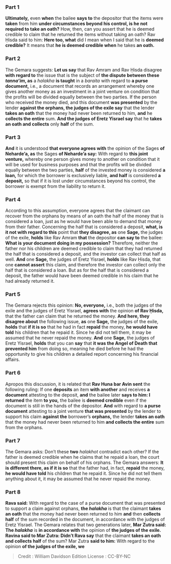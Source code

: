 
### Part 1
<b>Ultimately,</b> even <b>when</b> the bailee <b>says to</b> the depositor that the items were <b>taken</b> from him <b>under circumstances beyond his control, is he not required to take an oath?</b> How, then, can you assert that he is deemed credible to claim that he returned the items without taking an oath? Rav Ḥisda said to him: <b>Here too, what</b> did I mean when I said that he is <b>deemed credible?</b> It means that <b>he is deemed credible when</b> he takes <b>an oath.</b>

### Part 2
The Gemara suggests: <b>Let us say</b> that Rav Amram and Rav Ḥisda disagree <b>with regard to</b> the issue that is the subject of <b>the dispute between these <i>tanna’im</i>, as</b> a <i>halakha</i> <b>is taught</b> in a <i>baraita</i> with regard to <b>a purse document,</b> i.e., a document that records an arrangement whereby one gives another money as an investment in a joint venture on condition that the profits will be divided equally between the two parties. If the person who received the money died, and this document <b>was presented</b> by the lender <b>against the orphans, the judges of the exile say</b> that the lender <b>takes an oath</b> that the money had never been returned to him, <b>and</b> he <b>collects the entire</b> sum. <b>And the judges of Eretz Yisrael say</b> that he <b>takes an oath and collects</b> only <b>half</b> of the sum.

### Part 3
<b>And</b> it is understood <b>that everyone agrees with</b> the opinion of the Sages <b>of Neharde’a, as</b> the Sages <b>of Neharde’a say:</b> With regard to <b>this joint venture,</b> whereby one person gives money to another on condition that it will be used for business purposes and that the profits will be divided equally between the two parties, <b>half</b> of the invested money is considered <b>a loan,</b> for which the borrower is exclusively liable, <b>and half</b> is considered <b>a deposit,</b> so that if it is lost under circumstances beyond his control, the borrower is exempt from the liability to return it.

### Part 4
According to this assumption, everyone agrees that the claimant can recover from the orphans by means of an oath the half of the money that is considered a loan, just as he would have been able to demand that money from their father. Concerning the half that is considered a deposit, <b>what, is it not with regard to this</b> point that <b>they disagree, as</b> one <b>Sage,</b> the judges of the exile, <b>holds</b> like Rav Amram <b>that</b> the depositor <b>can say to</b> the bailee: <b>What is your document doing in my possession?</b> Therefore, neither the father nor his children are deemed credible to claim that they had returned the half that is considered a deposit, and the investor can collect that half as well. <b>And</b> one <b>Sage,</b> the judges of Eretz Yisrael, <b>holds</b> like Rav Ḥisda, that one <b>cannot assert</b> this claim, and therefore the investor can collect only the half that is considered a loan. But as for the half that is considered a deposit, the father would have been deemed credible in his claim that he had already returned it.

### Part 5
The Gemara rejects this opinion: <b>No, everyone,</b> i.e., both the judges of the exile and the judges of Eretz Yisrael, <b>agrees with</b> the opinion <b>of Rav Ḥisda,</b> that the father can claim that he returned the money. <b>And here, they disagree about</b> the following issue, <b>as</b> one <b>Sage,</b> the judges of the exile, <b>holds</b> that <b>if it is so</b> that he had in fact <b>repaid</b> the money, <b>he would have told</b> his children that he repaid it. Since he did not tell them, it may be assumed that he never repaid the money. <b>And</b> one <b>Sage,</b> the judges of Eretz Yisrael, <b>holds</b> that you can <b>say</b> that <b>it was the Angel of Death that prevented him</b> from doing so, meaning he died before he had the opportunity to give his children a detailed report concerning his financial affairs.

### Part 6
Apropos this discussion, it is related that <b>Rav Huna bar Avin sent</b> the following ruling: If one <b>deposits</b> an item <b>with another</b> and receives <b>a document</b> attesting to the deposit, <b>and</b> the bailee later <b>says to him: I returned</b> the item <b>to you,</b> the bailee is <b>deemed credible</b> even if the document is still in the hands of the depositor. <b>And</b> with regard to <b>a purse document</b> attesting to a joint venture <b>that was presented</b> by the lender to support his claim <b>against the</b> borrower’s <b>orphans,</b> the lender <b>takes an oath</b> that the money had never been returned to him <b>and collects the entire</b> sum from the orphans.

### Part 7
The Gemara asks: Don’t these <b>two</b> <i>halakhot</i> contradict each other? If the father is deemed credible when he claims that he repaid a loan, the court should present this claim on behalf of his orphans. The Gemara answers: <b>It is different there, as if it is so</b> that the father had, in fact, <b>repaid</b> the money, <b>he would have told</b> his children that he repaid it. Since he did not tell them anything about it, it may be assumed that he never repaid the money.

### Part 8
<b>Rava said:</b> With regard to the case of a purse document that was presented to support a claim against orphans, <b>the <i>halakha</i></b> is that the claimant <b>takes an oath</b> that the money had never been returned to him <b>and</b> then <b>collects half</b> of the sum recorded in the document, in accordance with the judges of Eretz Yisrael. The Gemara relates that two generations later, <b>Mar Zutra said: The <i>halakha</i></b> is <b>in accordance with</b> the opinion of <b>the judges of the exile. Ravina said to Mar Zutra: Didn’t Rava say</b> that the claimant <b>takes an oath and collects half</b> of the sum? Mar Zutra <b>said to him:</b> With regard to the opinion <b>of the judges of the exile, we</b>

>Credit : William Davidson Edition
>License : CC-BY-NC